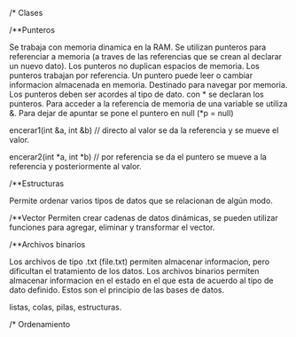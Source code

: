/* Clases

/**Punteros

Se trabaja con memoria dinamica en la RAM.
Se utilizan punteros para referenciar a memoria (a traves de las referencias que se crean al declarar un nuevo dato).
Los punteros no duplican espacios de memoria.
Los punteros trabajan por referencia.
Un puntero puede leer o cambiar informacion almacenada en memoria.
Destinado para navegar por memoria.
Los punteros deben ser acordes al tipo de dato.
con * se declaran los punteros.
Para acceder a la referencia de memoria de una variable se utiliza &.
Para dejar de apuntar se pone el puntero en null (*p = null)

encerar1(int &a, int &b) // directo al valor
se da la referencia y se mueve el valor.

encerar2(int *a, int *b) // por referencia
se da el puntero se mueve a la referencia y posteriormente al valor.

/**Estructuras

Permite ordenar varios tipos de datos que se relacionan de algún modo.

/**Vector
Permiten crear cadenas de datos dinámicas, se pueden utilizar funciones para agregar, eliminar y transformar el vector.

/**Archivos binarios

Los archivos de tipo .txt (file.txt) permiten almacenar informacion, pero dificultan el tratamiento de los datos.
Los archivos binarios permiten almacenar informacion en el estado en el que esta de acuerdo al tipo de dato definido.
Estos son el principio de las bases de datos.

listas, colas, pilas, estructuras.

/* Ordenamiento

